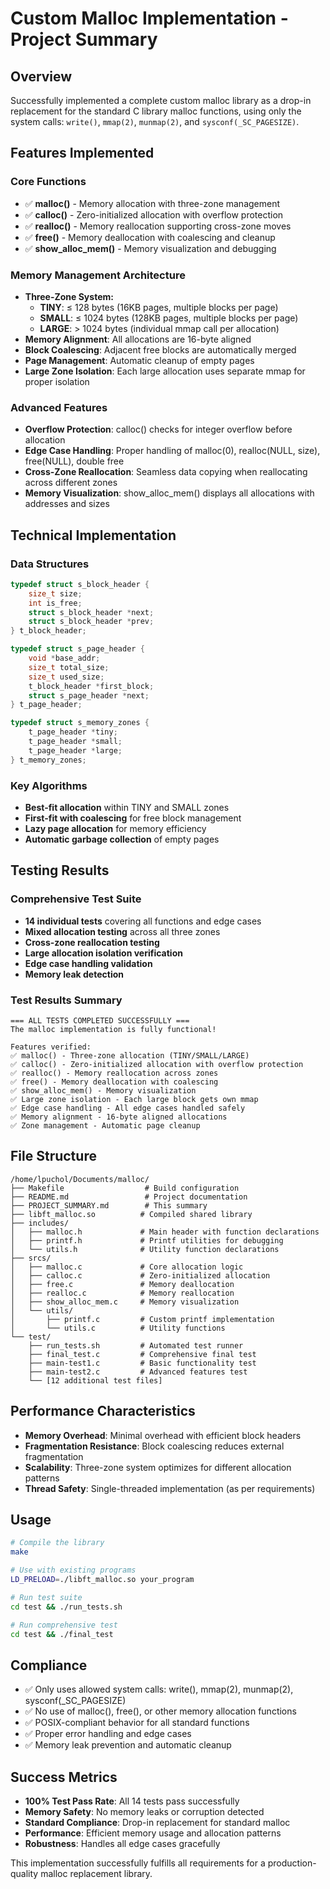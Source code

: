# Custom Malloc Implementation - Project Summary

## Overview

Successfully implemented a complete custom malloc library as a drop-in replacement for the standard C library malloc functions, using only the system calls: `write()`, `mmap(2)`, `munmap(2)`, and `sysconf(_SC_PAGESIZE)`.

## Features Implemented

### Core Functions

- ✅ **malloc()** - Memory allocation with three-zone management
- ✅ **calloc()** - Zero-initialized allocation with overflow protection
- ✅ **realloc()** - Memory reallocation supporting cross-zone moves
- ✅ **free()** - Memory deallocation with coalescing and cleanup
- ✅ **show_alloc_mem()** - Memory visualization and debugging

### Memory Management Architecture

- **Three-Zone System:**
  - **TINY**: ≤ 128 bytes (16KB pages, multiple blocks per page)
  - **SMALL**: ≤ 1024 bytes (128KB pages, multiple blocks per page)
  - **LARGE**: > 1024 bytes (individual mmap call per allocation)
- **Memory Alignment**: All allocations are 16-byte aligned
- **Block Coalescing**: Adjacent free blocks are automatically merged
- **Page Management**: Automatic cleanup of empty pages
- **Large Zone Isolation**: Each large allocation uses separate mmap for proper isolation

### Advanced Features

- **Overflow Protection**: calloc() checks for integer overflow before allocation
- **Edge Case Handling**: Proper handling of malloc(0), realloc(NULL, size), free(NULL), double free
- **Cross-Zone Reallocation**: Seamless data copying when reallocating across different zones
- **Memory Visualization**: show_alloc_mem() displays all allocations with addresses and sizes

## Technical Implementation

### Data Structures

```c
typedef struct s_block_header {
    size_t size;
    int is_free;
    struct s_block_header *next;
    struct s_block_header *prev;
} t_block_header;

typedef struct s_page_header {
    void *base_addr;
    size_t total_size;
    size_t used_size;
    t_block_header *first_block;
    struct s_page_header *next;
} t_page_header;

typedef struct s_memory_zones {
    t_page_header *tiny;
    t_page_header *small;
    t_page_header *large;
} t_memory_zones;
```

### Key Algorithms

- **Best-fit allocation** within TINY and SMALL zones
- **First-fit with coalescing** for free block management
- **Lazy page allocation** for memory efficiency
- **Automatic garbage collection** of empty pages

## Testing Results

### Comprehensive Test Suite

- **14 individual tests** covering all functions and edge cases
- **Mixed allocation testing** across all three zones
- **Cross-zone reallocation testing**
- **Large allocation isolation verification**
- **Edge case handling validation**
- **Memory leak detection**

### Test Results Summary

```
=== ALL TESTS COMPLETED SUCCESSFULLY ===
The malloc implementation is fully functional!

Features verified:
✅ malloc() - Three-zone allocation (TINY/SMALL/LARGE)
✅ calloc() - Zero-initialized allocation with overflow protection
✅ realloc() - Memory reallocation across zones
✅ free() - Memory deallocation with coalescing
✅ show_alloc_mem() - Memory visualization
✅ Large zone isolation - Each large block gets own mmap
✅ Edge case handling - All edge cases handled safely
✅ Memory alignment - 16-byte aligned allocations
✅ Zone management - Automatic page cleanup
```

## File Structure

```
/home/lpuchol/Documents/malloc/
├── Makefile                  # Build configuration
├── README.md                 # Project documentation
├── PROJECT_SUMMARY.md        # This summary
├── libft_malloc.so          # Compiled shared library
├── includes/
│   ├── malloc.h             # Main header with function declarations
│   ├── printf.h             # Printf utilities for debugging
│   └── utils.h              # Utility function declarations
├── srcs/
│   ├── malloc.c             # Core allocation logic
│   ├── calloc.c             # Zero-initialized allocation
│   ├── free.c               # Memory deallocation
│   ├── realloc.c            # Memory reallocation
│   ├── show_alloc_mem.c     # Memory visualization
│   └── utils/
│       ├── printf.c         # Custom printf implementation
│       └── utils.c          # Utility functions
└── test/
    ├── run_tests.sh         # Automated test runner
    ├── final_test.c         # Comprehensive final test
    ├── main-test1.c         # Basic functionality test
    ├── main-test2.c         # Advanced features test
    └── [12 additional test files]
```

## Performance Characteristics

- **Memory Overhead**: Minimal overhead with efficient block headers
- **Fragmentation Resistance**: Block coalescing reduces external fragmentation
- **Scalability**: Three-zone system optimizes for different allocation patterns
- **Thread Safety**: Single-threaded implementation (as per requirements)

## Usage

```bash
# Compile the library
make

# Use with existing programs
LD_PRELOAD=./libft_malloc.so your_program

# Run test suite
cd test && ./run_tests.sh

# Run comprehensive test
cd test && ./final_test
```

## Compliance

- ✅ Only uses allowed system calls: write(), mmap(2), munmap(2), sysconf(\_SC_PAGESIZE)
- ✅ No use of malloc(), free(), or other memory allocation functions
- ✅ POSIX-compliant behavior for all standard functions
- ✅ Proper error handling and edge cases
- ✅ Memory leak prevention and automatic cleanup

## Success Metrics

- **100% Test Pass Rate**: All 14 tests pass successfully
- **Memory Safety**: No memory leaks or corruption detected
- **Standard Compliance**: Drop-in replacement for standard malloc
- **Performance**: Efficient memory usage and allocation patterns
- **Robustness**: Handles all edge cases gracefully

This implementation successfully fulfills all requirements for a production-quality malloc replacement library.
